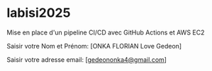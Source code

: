 # labisi2025
Mise en place d'un pipeline CI/CD avec GitHub Actions et AWS EC2

Saisir votre Nom et Prénom: [ONKA FLORIAN Love Gedeon]

Saisir votre adresse email: [gedeononka4@gmail.com]
